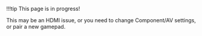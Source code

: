 !!!tip This page is in progress!

This may be an HDMI issue, or you need to change Component/AV settings, or pair a new gamepad.